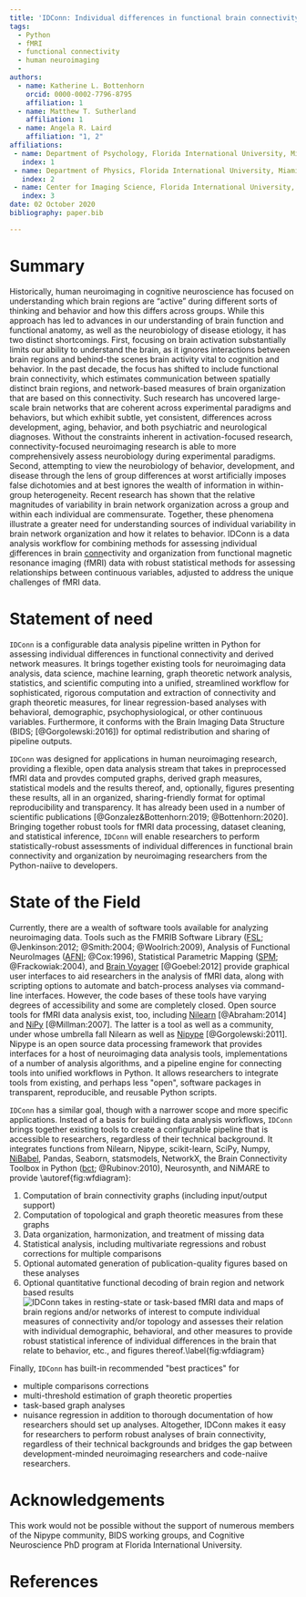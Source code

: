 ```yaml
---
title: 'IDConn: Individual differences in functional brain connectivity'
tags:
  - Python
  - fMRI
  - functional connectivity
  - human neuroimaging
  - 
authors:
  - name: Katherine L. Bottenhorn
    orcid: 0000-0002-7796-8795
    affiliation: 1
  - name: Matthew T. Sutherland
    affiliation: 1
  - name: Angela R. Laird
    affiliation: "1, 2"
affiliations:
 - name: Department of Psychology, Florida International University, Miami, FL, USA
   index: 1
 - name: Department of Physics, Florida International University, Miami, FL, USA
   index: 2
 - name: Center for Imaging Science, Florida International University, Miami, FL, USA
   index: 3
date: 02 October 2020
bibliography: paper.bib

---
```


# Summary

Historically, human neuroimaging in cognitive neuroscience has focused on understanding 
which brain regions are “active” during different sorts of thinking and behavior and how 
this differs across groups. While this approach has led to advances in our understanding 
of brain function and functional anatomy, as well as the neurobiology of disease etiology, 
it has two distinct shortcomings. First, focusing on brain activation substantially limits 
our ability to understand the brain, as it ignores interactions between brain regions and 
behind-the scenes brain activity vital to cognition and behavior. In the past decade, the 
focus has shifted to include functional brain connectivity, which estimates communication 
between spatially distinct brain regions, and network-based measures of brain organization 
that are based on this connectivity. Such research has uncovered large-scale brain networks 
that are coherent across experimental paradigms and behaviors, but which exhibit subtle, yet 
consistent, differences across development, aging, behavior, and both psychiatric and 
neurological diagnoses. Without the constraints inherent in activation-focused research, 
connectivity-focused neuroimaging research is able to more comprehensively assess neurobiology 
during experimental paradigms. Second, attempting to view the neurobiology of behavior, 
development, and disease through the lens of group differences at worst artificially imposes 
false dichotomies and at best ignores the wealth of information in within-group heterogeneity. 
Recent research has shown that the relative magnitudes of variability in brain network 
organization across a group and within each individual are commensurate. Together, these 
phenomena illustrate a greater need for understanding sources of individual variability in 
brain network organization and how it relates to behavior. IDConn is a data 
analysis workflow for combining methods for assessing <ins>i</ins>ndividual 
<ins>d</ins>ifferences in brain <ins>conn</ins>ectivity and organization from functional 
magnetic resonance imaging (fMRI) data with robust statistical methods for assessing 
relationships between continuous variables, adjusted to address the unique challenges of 
fMRI data.

# Statement of need 

`IDConn` is a configurable data analysis pipeline written in Python for 
assessing individual differences in functional connectivity and derived
network measures. It brings together existing tools for neuroimaging data
analysis, data science, machine learning, graph theoretic network analysis, 
statistics, and scientific computing into a unified, streamlined workflow
for sophisticated, rigorous computation and extraction of connectivity and 
graph theoretic measures, for linear regression-based analyses with behavioral,
demographic, psychophysiological, or other continuous variables. Furthermore, 
it conforms with the Brain Imaging Data Structure (BIDS; [@Gorgolewski:2016])
for optimal redistribution and sharing of pipeline outputs.

`IDConn` was designed for applications in human neuroimaging research, providing
a flexible, open data analysis stream that takes in preprocessed fMRI data and 
provdes computed graphs, derived graph measures, statistical models and the results
thereof, and, optionally, figures presenting these results, all in an organized,
sharing-friendly format for optimal reproducibility and transparency. It has already 
been used in a number of scientific publications [@Gonzalez&Bottenhorn:2019; 
@Bottenhorn:2020]. Bringing together robust tools for fMRI data processing, 
dataset cleaning, and statistical inference, `IDConn` will enable researchers to 
perform statistically-robust assessments of individual differences in functional
brain connectivity and organization by neuroimaging researchers from the Python-naiive 
to developers.

# State of the Field

Currently, there are a wealth of software tools available for analyzing neuroimaging data.
Tools such as the FMRIB Software Library ([FSL](https://fsl.fmrib.ox.ac.uk/fsl/fslwiki); 
@Jenkinson:2012; @Smith:2004; @Woolrich:2009), Analysis of Functional NeuroImages 
([AFNI](http://afni.nimh.nih.gov/); @Cox:1996), Statistical Parametric Mapping 
([SPM](); @Frackowiak:2004), and [Brain Voyager](https://www.brainvoyager.com/index.html) 
[@Goebel:2012] provide graphical user interfaces to aid researchers in the analysis of fMRI 
data, along with scripting options to automate and batch-process analyses via command-line 
interfaces. However, the code bases of these tools have varying degrees of accessibility and 
some are completely closed. Open source tools for fMRI data analysis exist, too, including
[Nilearn](https://nilearn.github.io/) [@Abraham:2014] and [NiPy](http://nipy.org/nipy/) 
[@Millman:2007]. The latter is a tool as well as a community, under whose umbrella fall Nilearn
as well as [Nipype](https://nipype.readthedocs.io/en/latest/) [@Gorgolewski:2011]. Nipype is an
open source data processing framework that provides interfaces for a host of neuroimaging data
analysis tools, implementations of a number of analysis algorithms, and a pipeline engine for 
connecting tools into unified workflows in Python. It allows researchers to integrate tools from 
existing, and perhaps less "open", software packages in transparent, reproducible, and reusable
Python scripts. 

`IDConn` has a similar goal, though with a narrower scope and more specific 
applications. Instead of a basis for building data analysis workflows, `IDConn` brings together 
existing tools to create a configurable pipeline that is accessible to researchers, regardless 
of their technical background. It integrates functions from Nilearn, Nipype, scikit-learn, SciPy,
Numpy, [NiBabel](https://nipy.org/nibabel/), Pandas, Seaborn, statsmodels, NetworkX, the Brain 
Connectivity Toolbox in Python ([bct](https://github.com/aestrivex/bctpy); @Rubinov:2010), 
Neurosynth, and NiMARE to provide \autoref{fig:wfdiagram}:
1. Computation of brain connectivity graphs (including input/output support)
2. Computation of topological and graph theoretic measures from these graphs
3. Data organization, harmonization, and treatment of missing data
4. Statistical analysis, including multivariate regressions and robust corrections for multiple 
comparisons
5. Optional automated generation of publication-quality figures based on these analyses
6. Optional quantitative functional decoding of brain region and network based results
![IDConn takes in resting-state or task-based fMRI data and maps of brain regions and/or networks 
of interest to compute individual measures of connectivity and/or topology and assesses their 
relation with individual demographic, behavioral, and other measures to provide robust statistical 
inference of individual differences in the brain that relate to behavior, etc., and figures 
thereof.\label{fig:wfdiagram}](figure1.png)

Finally, `IDConn` has built-in recommended "best practices" for 
- multiple comparisons corrections
- multi-threshold estimation of graph theoretic properties
- task-based graph analyses
- nuisance regression
in addition to thorough documentation of how researchers should set up analyses. Altogether, IDConn
makes it easy for researchers to perform robust analyses of brain connectivity, regardless of their 
technical backgrounds and bridges the gap between development-minded neuroimaging researchers and 
code-naiive researchers.

# Acknowledgements

This work would not be possible without the support of numerous members of the Nipype community, 
BIDS working groups, and Cognitive Neuroscience PhD program at Florida International University.

# References
